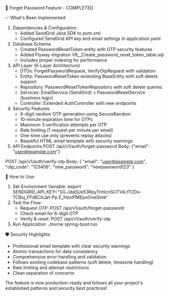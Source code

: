 🎉 Forget Password Feature - COMPLETED

✅ What's Been Implemented:

1. Dependencies & Configuration
   - Added SendGrid Java SDK to pom.xml
   - Configured SendGrid API key and email settings in application.yaml
2. Database Schema
   - Created PasswordResetToken entity with OTP security features
   - Added Flyway migration V6__Create_password_reset_token_table.sql
   - Includes proper indexing for performance
3. API Layer (6-Layer Architecture)
   - DTOs: ForgetPasswordRequest, VerifyOtpRequest with validation
   - Entity: PasswordResetToken extending BaseEntity with soft delete support
   - Repository: PasswordResetTokenRepository with soft delete queries
   - Services: EmailService (SendGrid) + PasswordResetService (business
   logic)
   - Controller: Extended AuthController with new endpoints
4. Security Features
   - 6-digit random OTP generation using SecureRandom
   - 10-minute expiration time for OTPs
   - Maximum 3 verification attempts per OTP
   - Rate limiting (1 request per minute per email)
   - One-time use only (prevents replay attacks)
   - Beautiful HTML email template with security warnings
5. API Endpoints
   POST /api/v1/auth/forget-password
   Body: {"email": "user@example.com"}

POST /api/v1/auth/verify-otp
Body: {
"email": "user@example.com",
"otp_code": "123456",
"new_password": "newpassword123"
}

🔧 How to Use:

1. Set Environment Variable:
   export SENDGRID_API_KEY="SG.JdaSUe53RpyTnhlcnSUTVA.tTODs-7CBxj_FFd6CltJaf-Pp
   E_HzolPMEpoOneSimk"
2. Test the Flow:
   - Request OTP: POST /api/v1/auth/forget-password
   - Check email for 6-digit OTP
   - Verify & reset: POST /api/v1/auth/verify-otp
3. Run Application:
   ./mvnw spring-boot:run

🛡️ Security Highlights:

- Professional email template with clear security warnings
- Atomic transactions for data consistency
- Comprehensive error handling and validation
- Follows existing codebase patterns (soft delete, timezone handling)
- Rate limiting and attempt restrictions
- Clean separation of concerns

The feature is now production-ready and follows all your project's
established patterns and security best practices!